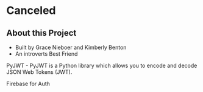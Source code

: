 # Canceled

## About this Project
- Built by Grace Nieboer and Kimberly Benton
- An introverts Best Friend


PyJWT - PyJWT is a Python library which allows you to encode and decode JSON Web Tokens (JWT).

Firebase for Auth

<!-- hayden's relational table: -->
<!-- followers = db.Table('followers',
    db.Column('follower_id', db.Integer, db.ForeignKey('users.id')),
    db.Column('followee_id', db.Integer, db.ForeignKey('users.id'))
) -->



